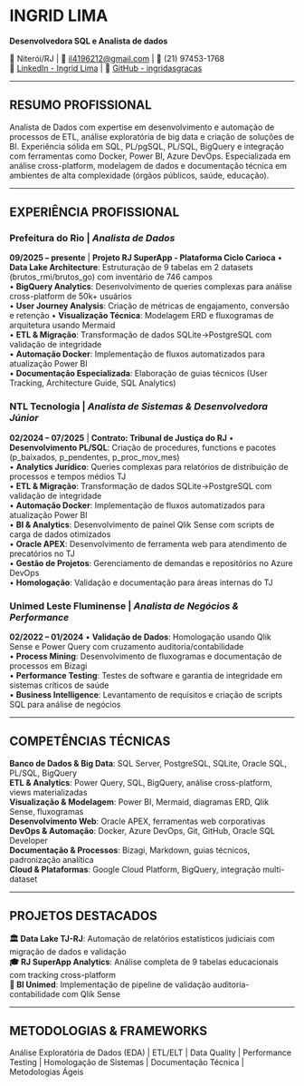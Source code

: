 # INGRID LIMA
**Desenvolvedora SQL e Analista de dados**

📍 Niterói/RJ | 📧 il4196212@gmail.com | 📱 (21) 97453-1768  
💼 [LinkedIn - Ingrid Lima](https://linkedin.com/in/ingrid-lima) | 🔗 [GitHub - ingridasgracas](https://github.com/ingridasgracas)

---

## RESUMO PROFISSIONAL
Analista de Dados com expertise em desenvolvimento e automação de processos de ETL, análise exploratória de big data e criação de soluções de BI. Experiência sólida em SQL, PL/pgSQL, PL/SQL, BigQuery e integração com ferramentas como Docker, Power BI, Azure DevOps. Especializada em análise cross-platform, modelagem de dados e documentação técnica em ambientes de alta complexidade (órgãos públicos, saúde, educação).

---

## EXPERIÊNCIA PROFISSIONAL

### **Prefeitura do Rio** | *Analista de Dados*
**09/2025 – presente** | **Projeto RJ SuperApp - Plataforma Ciclo Carioca**
• **Data Lake Architecture**: Estruturação de 9 tabelas em 2 datasets (brutos_rmi/brutos_go) com inventário de 746 campos  
• **BigQuery Analytics**: Desenvolvimento de queries complexas para análise cross-platform de 50k+ usuários  
• **User Journey Analysis**: Criação de métricas de engajamento, conversão e retenção
• **Visualização Técnica**: Modelagem ERD e fluxogramas de arquitetura usando Mermaid  
• **ETL & Migração**: Transformação de dados SQLite→PostgreSQL com validação de integridade  
• **Automação Docker**: Implementação de fluxos automatizados para atualização Power BI  
• **Documentação Especializada**: Elaboração de guias técnicos (User Tracking, Architecture Guide, SQL Analytics)


### **NTL Tecnologia** | *Analista de Sistemas & Desenvolvedora Júnior*
**02/2024 – 07/2025** | **Contrato: Tribunal de Justiça do RJ**
• **Desenvolvimento PL/SQL**: Criação de procedures, functions e pacotes (p_baixados, p_pendentes, p_proc_mov_mes)  
• **Analytics Jurídico**: Queries complexas para relatórios de distribuição de processos e tempos médios TJ  
• **ETL & Migração**: Transformação de dados SQLite→PostgreSQL com validação de integridade  
• **Automação Docker**: Implementação de fluxos automatizados para atualização Power BI  
• **BI & Analytics**: Desenvolvimento de painel Qlik Sense com scripts de carga de dados otimizados  
• **Oracle APEX**: Desenvolvimento de ferramenta web para atendimento de precatórios no TJ  
• **Gestão de Projetos**: Gerenciamento de demandas e repositórios no Azure DevOps  
• **Homologação**: Validação e documentação para áreas internas do TJ

### **Unimed Leste Fluminense** | *Analista de Negócios & Performance*
**02/2022 – 01/2024**
• **Validação de Dados**: Homologação usando Qlik Sense e Power Query com cruzamento auditoria/contabilidade  
• **Process Mining**: Desenvolvimento de fluxogramas e documentação de processos em Bizagi  
• **Performance Testing**: Testes de software e garantia de integridade em sistemas críticos de saúde  
• **Business Intelligence**: Levantamento de requisitos e criação de scripts SQL para análise de negócios

---

## COMPETÊNCIAS TÉCNICAS

**Banco de Dados & Big Data**: SQL Server, PostgreSQL, SQLite, Oracle SQL, PL/SQL, BigQuery  
**ETL & Analytics**: Power Query, SQL, BigQuery, análise cross-platform, views materializadas  
**Visualização & Modelagem**: Power BI, Mermaid, diagramas ERD, Qlik Sense, fluxogramas  
**Desenvolvimento Web**: Oracle APEX, ferramentas web corporativas  
**DevOps & Automação**: Docker, Azure DevOps, Git, GitHub, Oracle SQL Developer  
**Documentação & Processos**: Bizagi, Markdown, guias técnicos, padronização analítica  
**Cloud & Plataformas**: Google Cloud Platform, BigQuery, integração multi-dataset

---

## PROJETOS DESTACADOS

**🏛️ Data Lake TJ-RJ**: Automação de relatórios estatísticos judiciais com migração de dados e validação  
**🎓 RJ SuperApp Analytics**: Análise completa de 9 tabelas educacionais com tracking cross-platform  
**🏥 BI Unimed**: Implementação de pipeline de validação auditoria-contabilidade com Qlik Sense

---

## METODOLOGIAS & FRAMEWORKS
Análise Exploratória de Dados (EDA) | ETL/ELT | Data Quality | Performance Testing | Homologação de Sistemas | Documentação Técnica | Metodologias Ágeis